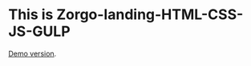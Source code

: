 # This is Zorgo-landing-HTML-CSS-JS-GULP

[Demo version](https://sidardzmitry.github.io/Zorgo-landing-HTML-CSS-JS-GULP-/).

